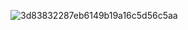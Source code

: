 ![3d83832287eb6149b19a16c5d56c5aa](https://github.com/user-attachments/assets/019dcb0a-46a1-4c7f-834a-96f45d1346d2)
